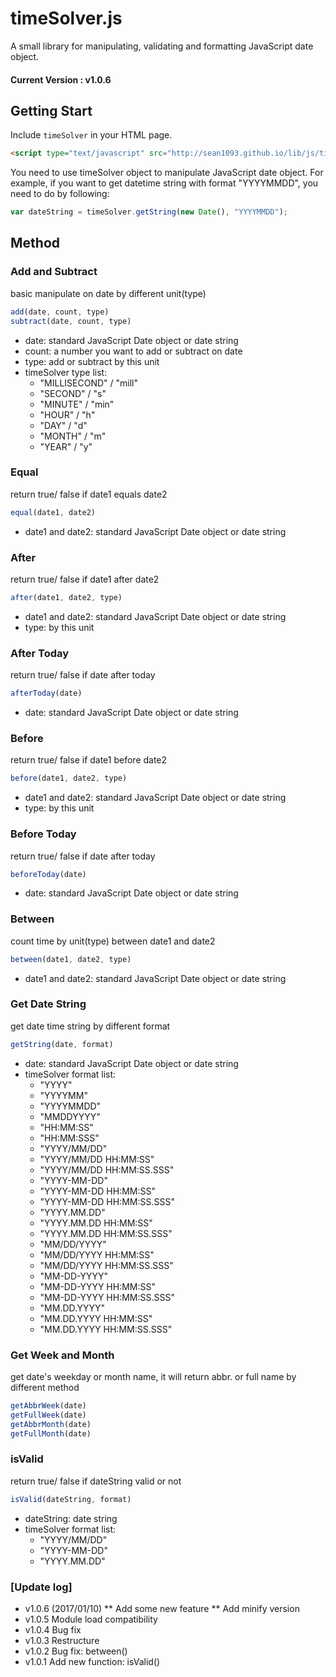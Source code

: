 # timeSolver.js

A small library for manipulating, validating and formatting JavaScript date object.

#### Current Version : v1.0.6

## Getting Start

Include <code>timeSolver</code> in your HTML page. 
```html
<script type="text/javascript" src="http://sean1093.github.io/lib/js/timeSolver.min.js"></script>
```

You need to use timeSolver object to manipulate JavaScript date object.
For example, if you want to get datetime string with format "YYYYMMDD", you need to do by following:
```js
var dateString = timeSolver.getString(new Date(), "YYYYMMDD");
```

## Method 

### Add and Subtract
basic manipulate on date by different unit(type)
```js
add(date, count, type)
subtract(date, count, type)
```
* date: standard JavaScript Date object or date string
* count: a number you want to add or subtract on date
* type: add or subtract by this unit 
* timeSolver type list:
	* "MILLISECOND" / "mill"
	* "SECOND" / "s"
	* "MINUTE" / "min"
	* "HOUR" / "h"
	* "DAY" / "d"
	* "MONTH" / "m"
	* "YEAR" / "y"	
	

### Equal
return true/ false if date1 equals date2 
```js
equal(date1, date2)
```
* date1 and date2: standard JavaScript Date object or date string
	
	
### After
return true/ false if date1 after date2 
```js
after(date1, date2, type)
```
* date1 and date2: standard JavaScript Date object or date string
* type: by this unit 


### After Today
return true/ false if date after today 
```js
afterToday(date)
```
* date: standard JavaScript Date object or date string


### Before
return true/ false if date1 before date2 
```js
before(date1, date2, type)
```
* date1 and date2: standard JavaScript Date object or date string
* type: by this unit 


### Before Today
return true/ false if date after today 
```js
beforeToday(date)
```
* date: standard JavaScript Date object or date string


### Between
count time by unit(type) between date1 and date2 
```js
between(date1, date2, type)
```
* date1 and date2: standard JavaScript Date object or date string		
	

### Get Date String
get date time string by different format 
```js
getString(date, format)
```
* date: standard JavaScript Date object or date string
* timeSolver format list:
	* "YYYY"
	* "YYYYMM"
	* "YYYYMMDD"
	* "MMDDYYYY"
	* "HH:MM:SS"
	* "HH:MM:SSS"
	* "YYYY/MM/DD"
	* "YYYY/MM/DD HH:MM:SS"
	* "YYYY/MM/DD HH:MM:SS.SSS"
	* "YYYY-MM-DD"
	* "YYYY-MM-DD HH:MM:SS"
	* "YYYY-MM-DD HH:MM:SS.SSS"
	* "YYYY.MM.DD"
	* "YYYY.MM.DD HH:MM:SS"
	* "YYYY.MM.DD HH:MM:SS.SSS"
	* "MM/DD/YYYY"
	* "MM/DD/YYYY HH:MM:SS"
	* "MM/DD/YYYY HH:MM:SS.SSS"
	* "MM-DD-YYYY"
	* "MM-DD-YYYY HH:MM:SS"
	* "MM-DD-YYYY HH:MM:SS.SSS"
	* "MM.DD.YYYY"
	* "MM.DD.YYYY HH:MM:SS"
	* "MM.DD.YYYY HH:MM:SS.SSS"


### Get Week and Month
get date's weekday or month name, it will return abbr. or full name by different method
```js
getAbbrWeek(date)
getFullWeek(date)
getAbbrMonth(date)
getFullMonth(date)
```
	
### isValid
return true/ false if dateString valid or not
```js
isValid(dateString, format)
```
* dateString: date string
* timeSolver format list:
	* "YYYY/MM/DD"
	* "YYYY-MM-DD"
	* "YYYY.MM.DD"

		
### [Update log]
* v1.0.6 (2017/01/10) 
	** Add some new feature
	** Add minify version
* v1.0.5 Module load compatibility
* v1.0.4 Bug fix
* v1.0.3 Restructure
* v1.0.2 Bug fix: between()
* v1.0.1 Add new function: isValid()

